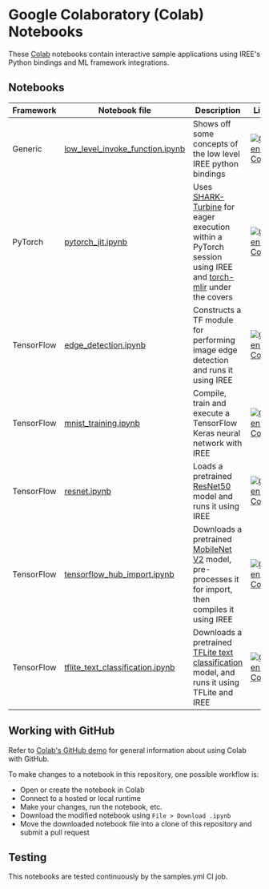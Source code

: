 # Google Colaboratory (Colab) Notebooks

These [Colab](https://colab.google/) notebooks contain interactive sample
applications using IREE's Python bindings and ML framework integrations.

## Notebooks

Framework | Notebook file | Description | Link
--------  | ------------- | ----------- | ----
Generic | [low_level_invoke_function\.ipynb](low_level_invoke_function.ipynb) | Shows off some concepts of the low level IREE python bindings | [![Open In Colab](https://colab.research.google.com/assets/colab-badge.svg)](https://colab.research.google.com/github/openxla/iree/blob/main/samples/colab/low_level_invoke_function.ipynb)
PyTorch | [pytorch_jit\.ipynb](pytorch_jit.ipynb) |Uses [SHARK-Turbine](https://github.com/nod-ai/SHARK-Turbine) for eager execution within a PyTorch session using IREE and [torch-mlir](https://github.com/llvm/torch-mlir) under the covers | [![Open In Colab](https://colab.research.google.com/assets/colab-badge.svg)](https://colab.research.google.com/github/openxla/iree/blob/main/samples/colab/pytorch_jit.ipynb)
TensorFlow | [edge_detection\.ipynb](edge_detection.ipynb) | Constructs a TF module for performing image edge detection and runs it using IREE | [![Open In Colab](https://colab.research.google.com/assets/colab-badge.svg)](https://colab.research.google.com/github/openxla/iree/blob/main/samples/colab/edge_detection.ipynb)
TensorFlow | [mnist_training\.ipynb](mnist_training.ipynb) | Compile, train and execute a TensorFlow Keras neural network with IREE | [![Open In Colab](https://colab.research.google.com/assets/colab-badge.svg)](https://colab.research.google.com/github/openxla/iree/blob/main/samples/colab/mnist_training.ipynb)
TensorFlow | [resnet\.ipynb](resnet.ipynb) | Loads a pretrained [ResNet50](https://www.tensorflow.org/api_docs/python/tf/keras/applications/ResNet50) model and runs it using IREE | [![Open In Colab](https://colab.research.google.com/assets/colab-badge.svg)](https://colab.research.google.com/github/openxla/iree/blob/main/samples/colab/resnet.ipynb)
TensorFlow | [tensorflow_hub_import\.ipynb](tensorflow_hub_import.ipynb) | Downloads a pretrained [MobileNet V2](https://tfhub.dev/google/tf2-preview/mobilenet_v2/classification) model, pre-processes it for import, then compiles it using IREE | [![Open In Colab](https://colab.research.google.com/assets/colab-badge.svg)](https://colab.research.google.com/github/openxla/iree/blob/main/samples/colab/tensorflow_hub_import.ipynb)
TensorFlow | [tflite_text_classification\.ipynb](tflite_text_classification.ipynb) | Downloads a pretrained [TFLite text classification](https://www.tensorflow.org/lite/examples/text_classification/overview) model, and runs it using TFLite and IREE | [![Open In Colab](https://colab.research.google.com/assets/colab-badge.svg)](https://colab.research.google.com/github/openxla/iree/blob/main/samples/colab/tflite_text_classification.ipynb)

## Working with GitHub

Refer to
[Colab's GitHub demo](https://colab.research.google.com/github/googlecolab/colabtools/blob/master/notebooks/colab-github-demo.ipynb)
for general information about using Colab with GitHub.

To make changes to a notebook in this repository, one possible workflow is:

*   Open or create the notebook in Colab
*   Connect to a hosted or local runtime
*   Make your changes, run the notebook, etc.
*   Download the modified notebook using `File > Download .ipynb`
*   Move the downloaded notebook file into a clone of this repository and submit
    a pull request

## Testing

This notebooks are tested continuously by the samples.yml CI job.
